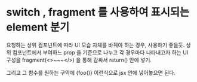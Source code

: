 # switch , fragment 를 사용하여 표시되는 element 분기
요청하는 상위 컴포넌트에 따라 UI 모습 자체를 바꿔야 하는 경우, 사용하기 좋을듯.
상위 컴포넌트에서 부여하느 prop 을 기준으로 나누고
각 경우마다 나타내고자 하는 UI 구성을 fragment(<>~~~</>) 을 통해 감싸서 return() 안에 넣기.

그리고 그 함수를 원하는 구역에 {foo()} 이런식으로 jsx 안에 넣어놓으면 된다.
